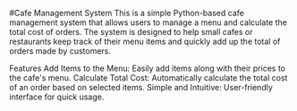 #Cafe Management System
This is a simple Python-based cafe management system that allows users to manage a menu and calculate the total cost of orders. The system is designed to help small cafes or restaurants keep track of their menu items and quickly add up the total of orders made by customers.

Features
Add Items to the Menu: Easily add items along with their prices to the cafe's menu.
Calculate Total Cost: Automatically calculate the total cost of an order based on selected items.
Simple and Intuitive: User-friendly interface for quick usage.
